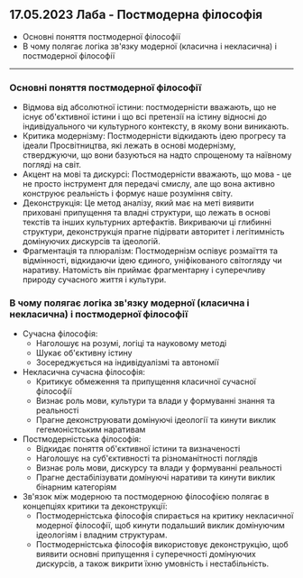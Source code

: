 ## 17.05.2023 Лаба - Постмодерна філософія

- Основні поняття постмодерної філософії
- В чому полягає логіка зв'язку модерної (класична і некласична) і постмодерної філософії

---

### Основні поняття постмодерної філософії

- Відмова від абсолютної істини: постмодерністи вважають, що не існує об'єктивної істини і що всі претензії на істину відносні до індивідуального чи культурного контексту, в якому вони виникають.
- Критика модернізму: Постмодерністи відкидають ідею прогресу та ідеали Просвітництва, які лежать в основі модернізму, стверджуючи, що вони базуються на надто спрощеному та наївному погляді на світ.
- Акцент на мові та дискурсі: Постмодерністи вважають, що мова - це не просто інструмент для передачі смислу, але що вона активно конструює реальність і формує наше розуміння світу.
- Деконструкція: Це метод аналізу, який має на меті виявити приховані припущення та владні структури, що лежать в основі текстів та інших культурних артефактів. Викриваючи ці глибинні структури, деконструкція прагне підірвати авторитет і легітимність домінуючих дискурсів та ідеологій.
- Фрагментація та плюралізм: Постмодернізм оспівує розмаїття та відмінності, відкидаючи ідею єдиного, уніфікованого світогляду чи наративу. Натомість він приймає фрагментарну і суперечливу природу сучасного життя і культури.

### В чому полягає логіка зв'язку модерної (класична і некласична) і постмодерної філософії

- Сучасна філософія:
  - Наголошує на розумі, логіці та науковому методі
  - Шукає об'єктивну істину
  - Зосереджується на індивідуалізмі та автономії
- Некласична сучасна філософія:
  - Критикує обмеження та припущення класичної сучасної філософії
  - Визнає роль мови, культури та влади у формуванні знання та реальності
  - Прагне деконструювати домінуючі ідеології та кинути виклик гегемоністським наративам
- Постмодерністська філософія:
  - Відкидає поняття об'єктивної істини та визначеності
  - Наголошує на суб'єктивності та різноманітності поглядів
  - Визнає роль мови, дискурсу та влади у формуванні реальності
  - Прагне дестабілізувати домінуючі наративи та кинути виклик бінарним категоріям
- Зв'язок між модерною та постмодерною філософією полягає в концепціях критики та деконструкції:
  - Постмодерністська філософія спирається на критику некласичної модерної філософії, щоб кинути подальший виклик домінуючим ідеологіям і владним структурам.
  - Постмодерністська філософія використовує деконструкцію, щоб виявити основні припущення і суперечності домінуючих дискурсів, а також викрити їхню умовність і нестабільність.
